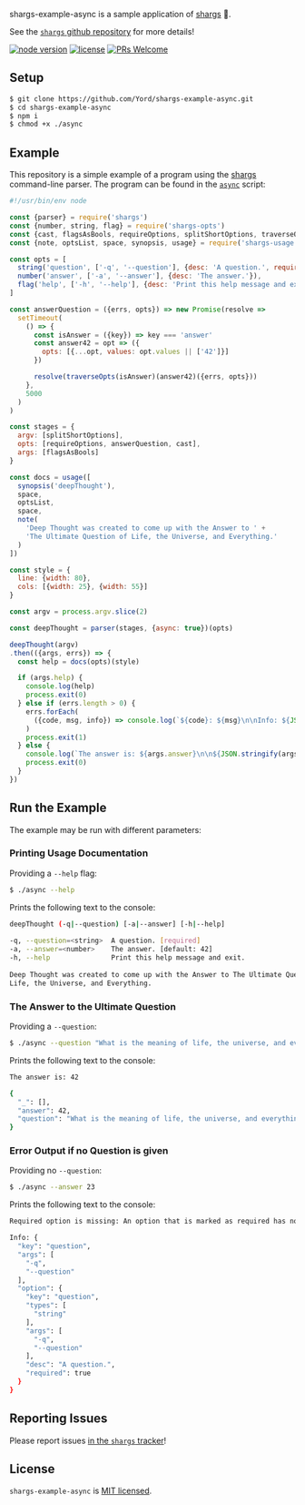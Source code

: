 shargs-example-async is a sample application of [shargs][shargs] 🦈.

See the [`shargs` github repository][shargs] for more details!

[![node version][shield-node]][node]
[![license][shield-license]][license]
[![PRs Welcome][shield-prs]][contribute]

## Setup

```bash
$ git clone https://github.com/Yord/shargs-example-async.git
$ cd shargs-example-async
$ npm i
$ chmod +x ./async
```

## Example

This repository is a simple example of a program using the [shargs][shargs] command-line parser.
The program can be found in the [`async`][async] script:

```js
#!/usr/bin/env node

const {parser} = require('shargs')
const {number, string, flag} = require('shargs-opts')
const {cast, flagsAsBools, requireOptions, splitShortOptions, traverseOpts} = require('shargs-parser')
const {note, optsList, space, synopsis, usage} = require('shargs-usage')

const opts = [
  string('question', ['-q', '--question'], {desc: 'A question.', required: true}),
  number('answer', ['-a', '--answer'], {desc: 'The answer.'}),
  flag('help', ['-h', '--help'], {desc: 'Print this help message and exit.'})
]

const answerQuestion = ({errs, opts}) => new Promise(resolve =>
  setTimeout(
    () => {
      const isAnswer = ({key}) => key === 'answer'
      const answer42 = opt => ({
        opts: [{...opt, values: opt.values || ['42']}]
      })

      resolve(traverseOpts(isAnswer)(answer42)({errs, opts}))
    },
    5000
  )
)

const stages = {
  argv: [splitShortOptions],
  opts: [requireOptions, answerQuestion, cast],
  args: [flagsAsBools]
}

const docs = usage([
  synopsis('deepThought'),
  space,
  optsList,
  space,
  note(
    'Deep Thought was created to come up with the Answer to ' +
    'The Ultimate Question of Life, the Universe, and Everything.'
  )
])

const style = {
  line: {width: 80},
  cols: [{width: 25}, {width: 55}]
}

const argv = process.argv.slice(2)

const deepThought = parser(stages, {async: true})(opts)

deepThought(argv)
.then(({args, errs}) => {
  const help = docs(opts)(style)

  if (args.help) {
    console.log(help)
    process.exit(0)
  } else if (errs.length > 0) {
    errs.forEach(
      ({code, msg, info}) => console.log(`${code}: ${msg}\n\nInfo: ${JSON.stringify(info, null, 2)}`)
    )
    process.exit(1)
  } else {
    console.log(`The answer is: ${args.answer}\n\n${JSON.stringify(args, null, 2)}`)
    process.exit(0)
  }
})
```

## Run the Example

The example may be run with different parameters:

### Printing Usage Documentation

Providing a `--help` flag:

```bash
$ ./async --help
```

Prints the following text to the console:

```bash
deepThought (-q|--question) [-a|--answer] [-h|--help]                           
                                                                                
-q, --question=<string>  A question. [required]                                 
-a, --answer=<number>    The answer. [default: 42]                              
-h, --help               Print this help message and exit.                      
                                                                                
Deep Thought was created to come up with the Answer to The Ultimate Question of 
Life, the Universe, and Everything.                                             
```

### The Answer to the Ultimate Question

Providing a `--question`:

```bash
$ ./async --question "What is the meaning of life, the universe, and everything?"
```

Prints the following text to the console:

```bash
The answer is: 42

{
  "_": [],
  "answer": 42,
  "question": "What is the meaning of life, the universe, and everything?"
}
```

### Error Output if no Question is given

Providing no `--question`:

```bash
$ ./async --answer 23
```

Prints the following text to the console:

```bash
Required option is missing: An option that is marked as required has not been provided.

Info: {
  "key": "question",
  "args": [
    "-q",
    "--question"
  ],
  "option": {
    "key": "question",
    "types": [
      "string"
    ],
    "args": [
      "-q",
      "--question"
    ],
    "desc": "A question.",
    "required": true
  }
}
```

## Reporting Issues

Please report issues [in the `shargs` tracker][issues]!

## License

`shargs-example-async` is [MIT licensed][license].



[contribute]: https://github.com/Yord/shargs#contributing
[async]: https://github.com/Yord/shargs-example-async/blob/master/async
[issues]: https://github.com/Yord/shargs/issues
[license]: https://github.com/Yord/shargs-example-async/blob/master/LICENSE
[node]: https://nodejs.org/
[shargs]: https://github.com/Yord/shargs
[shield-license]: https://img.shields.io/badge/license-MIT-yellow.svg?labelColor=313A42
[shield-node]: https://img.shields.io/node/v/shargs?color=red&labelColor=313A42
[shield-prs]: https://img.shields.io/badge/PRs-welcome-green.svg?labelColor=313A42